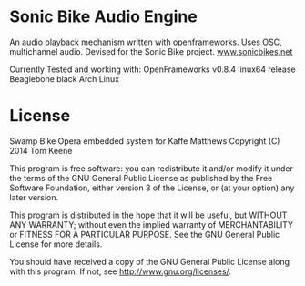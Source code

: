 Sonic Bike Audio Engine
============

An audio playback mechanism written with openframeworks. Uses OSC, multichannel audio. Devised for the Sonic Bike project. www.sonicbikes.net

Currently Tested and working with:
OpenFrameworks v0.8.4 linux64 release
Beaglebone black
Arch Linux

License
=====================

Swamp Bike Opera embedded system for Kaffe Matthews 
Copyright (C) 2014 Tom Keene

This program is free software: you can redistribute it and/or modify
it under the terms of the GNU General Public License as published by
the Free Software Foundation, either version 3 of the License, or
(at your option) any later version.

This program is distributed in the hope that it will be useful,
but WITHOUT ANY WARRANTY; without even the implied warranty of
MERCHANTABILITY or FITNESS FOR A PARTICULAR PURPOSE. See the
GNU General Public License for more details.

You should have received a copy of the GNU General Public License
along with this program. If not, see http://www.gnu.org/licenses/.
